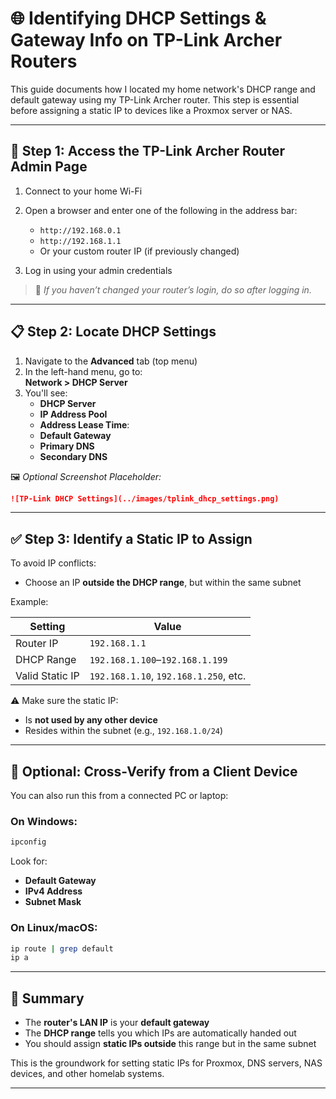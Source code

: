 # 🌐 Identifying DHCP Settings & Gateway Info on TP-Link Archer Routers

This guide documents how I located my home network's DHCP range and default gateway using my TP-Link Archer router. This step is essential before assigning a static IP to devices like a Proxmox server or NAS.

---

## 🧭 Step 1: Access the TP-Link Archer Router Admin Page

1. Connect to your home Wi-Fi
2. Open a browser and enter one of the following in the address bar:
   - `http://192.168.0.1`
   - `http://192.168.1.1`
   - Or your custom router IP (if previously changed)

3. Log in using your admin credentials

> 🔐 *If you haven’t changed your router’s login, do so after logging in.*

---

## 📋 Step 2: Locate DHCP Settings

1. Navigate to the **Advanced** tab (top menu)
2. In the left-hand menu, go to:  
   **Network > DHCP Server**
3. You'll see:
   - **DHCP Server** 
   - **IP Address Pool**
   - **Address Lease Time**:
   - **Default Gateway**
   - **Primary DNS**
   - **Secondary DNS**

🖼️ *Optional Screenshot Placeholder:*  
```md
![TP-Link DHCP Settings](../images/tplink_dhcp_settings.png)
```

---

## ✅ Step 3: Identify a Static IP to Assign

To avoid IP conflicts:
- Choose an IP **outside the DHCP range**, but within the same subnet

Example:

| Setting        | Value                    |
|----------------|---------------------------|
| Router IP      | `192.168.1.1`             |
| DHCP Range     | `192.168.1.100`–`192.168.1.199` |
| Valid Static IP| `192.168.1.10`, `192.168.1.250`, etc. |

⚠️ Make sure the static IP:
- Is **not used by any other device**
- Resides within the subnet (e.g., `192.168.1.0/24`)

---

## 📌 Optional: Cross-Verify from a Client Device

You can also run this from a connected PC or laptop:

### On Windows:
```powershell
ipconfig
```

Look for:
- **Default Gateway**
- **IPv4 Address**
- **Subnet Mask**

### On Linux/macOS:
```bash
ip route | grep default
ip a
```

---

## 🧠 Summary

- The **router's LAN IP** is your **default gateway**
- The **DHCP range** tells you which IPs are automatically handed out
- You should assign **static IPs outside** this range but in the same subnet

This is the groundwork for setting static IPs for Proxmox, DNS servers, NAS devices, and other homelab systems.

---
